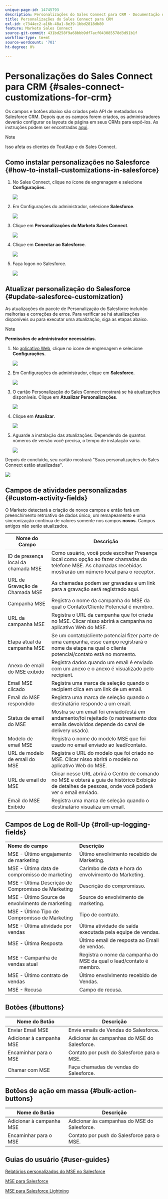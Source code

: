 ```yaml
---
unique-page-id: 14745793
description: Personalizações do Sales Connect para CRM - Documentação do Marketo - Documentação do produto
title: Personalizações do Sales Connect para CRM
exl-id: c7344ec2-a16b-48a1-8e39-1bbd2818db80
feature: Marketo Sales Connect
source-git-commit: 431bd258f9a68bbb9df7acf043085578d3d91b1f
workflow-type: tm+mt
source-wordcount: '701'
ht-degree: 0%

---
```


# Personalizações do Sales Connect para CRM {#sales-connect-customizations-for-crm}

Os campos e botões abaixo são criados pela API de metadados no Salesforce CRM. Depois que os campos forem criados, os administradores deverão configurar os layouts de página em seus CRMs para expô-los. As instruções podem ser encontradas [aqui](https://s3.amazonaws.com/tout-user-store/salesforce/assets/Marketo+Sales+Engage+For+Salesforce_+Installation+and+Success+Guide.pdf).

>[!NOTE]
>
>Isso afeta os clientes do ToutApp e do Sales Connect.

## Como instalar personalizações no Salesforce {#how-to-install-customizations-in-salesforce}

1. No Sales Connect, clique no ícone de engrenagem e selecione **Configurações**.

   ![](assets/one.png)

1. Em Configurações do administrador, selecione **Salesforce**.

   ![](assets/two.png)

1. Clique em **Personalizações do Marketo Sales Connect**.

   ![](assets/three.png)

1. Clique em **Conectar ao Salesforce**.

   ![](assets/four.png)

1. Faça logon no Salesforce.

   ![](assets/five.png)

## Atualizar personalização do Salesforce {#update-salesforce-customization}

As atualizações do pacote de Personalização do Salesforce incluirão melhorias e correções de erros. Para verificar se há atualizações disponíveis ou para executar uma atualização, siga as etapas abaixo.

>[!NOTE]
>
>**Permissões de administrador necessárias.**

1. No [aplicativo Web](https://www.toutapp.com), clique no ícone de engrenagem e selecione **Configurações**.

   ![](assets/sales-connect-customizations-for-crm-6.png)

1. Em Configurações do administrador, clique em **Salesforce**.

   ![](assets/sales-connect-customizations-for-crm-7.png)

1. O cartão Personalização do Sales Connect mostrará se há atualizações disponíveis. Clique em **Atualizar Personalizações**.

   ![](assets/sales-connect-customizations-for-crm-8.png)

1. Clique em **Atualizar**.

   ![](assets/sales-connect-customizations-for-crm-9.png)

1. Aguarde a instalação das atualizações. Dependendo de quantos números de versão você precisa, o tempo de instalação varia.

   ![](assets/sales-connect-customizations-for-crm-10.png)

Depois de concluído, seu cartão mostrará &quot;Suas personalizações do Sales Connect estão atualizadas&quot;.

![](assets/sales-connect-customizations-for-crm-11.png)

## Campos de atividades personalizadas {#custom-activity-fields}

O Marketo detectará a criação de novos campos e então fará um preenchimento retroativo de dados único, um remapeamento e uma sincronização contínua de valores somente nos campos **novos**. Campos antigos não serão atualizados.

| **Nome do Campo** | **Descrição** |
|---|---|
| ID de presença local da chamada MSE | Como usuário, você pode escolher Presença local como opção ao fazer chamadas do telefone MSE. As chamadas recebidas mostrarão um número local para o receptor. |
| URL de Gravação de Chamada MSE | As chamadas podem ser gravadas e um link para a gravação será registrado aqui. |
| Campanha MSE | Registra o nome da campanha do MSE da qual o Contato/Cliente Potencial é membro. |
| URL da campanha MSE | Registra o URL da campanha que foi criada no MSE. Clicar nisso abrirá a campanha no aplicativo Web do MSE. |
| Etapa atual da campanha MSE | Se um contato/cliente potencial fizer parte de uma campanha, esse campo registrará o nome da etapa na qual o cliente potencial/contato está no momento. |
| Anexo de email do MSE exibido | Registra dados quando um email é enviado com um anexo e o anexo é visualizado pelo recipient. |
| Email MSE clicado | Registra uma marca de seleção quando o recipient clica em um link de um email. |
| Email do MSE respondido | Registra uma marca de seleção quando o destinatário responde a um email. |
| Status de email do MSE | Mostra se um email foi enviado/está em andamento/foi rejeitado (o rastreamento dos emails devolvidos depende do canal de delivery usado). |
| Modelo de email MSE | Registra o nome do modelo MSE que foi usado no email enviado ao lead/contato. |
| URL de modelo de email do MSE | Registra o URL do modelo que foi criado no MSE. Clicar nisso abrirá o modelo no aplicativo Web do MSE. |
| URL de email do MSE | Clicar nesse URL abrirá o Centro de comando no MSE e obterá a guia de histórico Exibição de detalhes de pessoas, onde você poderá ver o email enviado. |
| Email do MSE Exibido | Registra uma marca de seleção quando o destinatário visualiza um email. |

## Campos de Log de Roll-Up {#roll-up-logging-fields}

<table> 
 <colgroup> 
  <col> 
  <col> 
 </colgroup> 
 <tbody> 
  <tr> 
   <td><strong>Nome do campo</strong></td> 
   <td><strong>Descrição</strong></td> 
  </tr> 
  <tr> 
   <td>MSE - Último engajamento de marketing</td> 
   <td>Último envolvimento recebido de Marketing. </td> 
  </tr> 
  <tr> 
   <td>MSE - Última data de compromisso de marketing</td> 
   <td>Carimbo de data e hora do envolvimento do Marketing.</td> 
  </tr> 
  <tr> 
   <td>MSE - Última Descrição de Compromisso de Marketing</td> 
   <td>Descrição do compromisso.</td> 
  </tr> 
  <tr> 
   <td>MSE - Último Source de envolvimento de marketing</td> 
   <td>Source do envolvimento de marketing.</td> 
  </tr> 
  <tr> 
   <td colspan="1">MSE - Último Tipo de Compromisso de Marketing</td> 
   <td colspan="1">Tipo de contrato.</td> 
  </tr> 
  <tr> 
   <td colspan="1">MSE - Última atividade por vendas<br></td> 
   <td colspan="1">Última atividade de saída executada pela equipe de vendas.</td> 
  </tr> 
  <tr> 
   <td colspan="1">MSE - Última Resposta</td> 
   <td colspan="1">Último email de resposta ao Email de vendas.</td> 
  </tr> 
  <tr> 
   <td colspan="1">MSE - Campanha de vendas atual</td> 
   <td colspan="1">Registra o nome da campanha do MSE da qual o lead/contato é membro.</td> 
  </tr> 
  <tr> 
   <td colspan="1">MSE - Último contrato de vendas</td> 
   <td colspan="1">Último envolvimento recebido de Vendas. </td> 
  </tr> 
  <tr> 
   <td colspan="1">MSE - Recusa</td> 
   <td colspan="1">Campo de recusa.</td> 
  </tr> 
 </tbody> 
</table>

## Botões {#buttons}

| **Nome do Botão** | **Descrição** |
|---|---|
| Enviar Email MSE | Envie emails de Vendas do Salesforce. |
| Adicionar à campanha MSE | Adicionar às campanhas do MSE do Salesforce. |
| Encaminhar para o MSE | Contato por push do Salesforce para o MSE. |
| Chamar com MSE | Faça chamadas de vendas do Salesforce. |

## Botões de ação em massa {#bulk-action-buttons}

| **Nome do Botão** | **Descrição** |
|---|---|
| Adicionar à campanha MSE | Adicionar às campanhas do MSE do Salesforce. |
| Encaminhar para o MSE | Contato por push do Salesforce para o MSE. |

## Guias do usuário {#user-guides}

[Relatórios personalizados do MSE no Salesforce](https://docs.marketo.com/display/docs/assets/mse-custom-reports-in-sf.docx)

[MSE para Salesforce](https://docs.marketo.com/display/docs/assets/mse-for-sf-classic.pdf)

[MSE para Salesforce Lightning](https://s3.amazonaws.com/tout-user-store/salesforce/assets/SF+Guide+for+Lightning.pdf)
